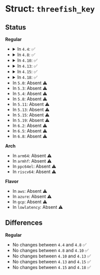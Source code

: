 # Struct: <code>threefish_key</code>

## Status
<b>Regular</b>
<ul>
<li>
<details>
<summary>In <code>4.4</code>: ✅</summary>

```c
struct threefish_key {
    u64 state_size;
    u64 key[17];
    u64 tweak[3];
};
```
</details>
</li>
<li>
<details>
<summary>In <code>4.8</code>: ✅</summary>

```c
struct threefish_key {
    u64 state_size;
    u64 key[17];
    u64 tweak[3];
};
```
</details>
</li>
<li>
<details>
<summary>In <code>4.10</code>: ✅</summary>

```c
struct threefish_key {
    u64 state_size;
    u64 key[17];
    u64 tweak[3];
};
```
</details>
</li>
<li>
<details>
<summary>In <code>4.13</code>: ✅</summary>

```c
struct threefish_key {
    u64 state_size;
    u64 key[17];
    u64 tweak[3];
};
```
</details>
</li>
<li>
<details>
<summary>In <code>4.15</code>: ✅</summary>

```c
struct threefish_key {
    u64 state_size;
    u64 key[17];
    u64 tweak[3];
};
```
</details>
</li>
<li>
<details>
<summary>In <code>4.18</code>: ✅</summary>

```c
struct threefish_key {
    u64 state_size;
    u64 key[17];
    u64 tweak[3];
};
```
</details>
</li>
<li>
In <code>5.0</code>: Absent ⚠️
</li>
<li>
In <code>5.3</code>: Absent ⚠️
</li>
<li>
In <code>5.4</code>: Absent ⚠️
</li>
<li>
In <code>5.8</code>: Absent ⚠️
</li>
<li>
In <code>5.11</code>: Absent ⚠️
</li>
<li>
In <code>5.13</code>: Absent ⚠️
</li>
<li>
In <code>5.15</code>: Absent ⚠️
</li>
<li>
In <code>5.19</code>: Absent ⚠️
</li>
<li>
In <code>6.2</code>: Absent ⚠️
</li>
<li>
In <code>6.5</code>: Absent ⚠️
</li>
<li>
In <code>6.8</code>: Absent ⚠️
</li>
</ul>
<b>Arch</b>
<ul>
<li>
In <code>arm64</code>: Absent ⚠️
</li>
<li>
In <code>armhf</code>: Absent ⚠️
</li>
<li>
In <code>ppc64el</code>: Absent ⚠️
</li>
<li>
In <code>riscv64</code>: Absent ⚠️
</li>
</ul>
<b>Flavor</b>
<ul>
<li>
In <code>aws</code>: Absent ⚠️
</li>
<li>
In <code>azure</code>: Absent ⚠️
</li>
<li>
In <code>gcp</code>: Absent ⚠️
</li>
<li>
In <code>lowlatency</code>: Absent ⚠️
</li>
</ul>

## Differences
<b>Regular</b>
<ul>
<li>
No changes between <code>4.4</code> and <code>4.8</code> ✅
</li>
<li>
No changes between <code>4.8</code> and <code>4.10</code> ✅
</li>
<li>
No changes between <code>4.10</code> and <code>4.13</code> ✅
</li>
<li>
No changes between <code>4.13</code> and <code>4.15</code> ✅
</li>
<li>
No changes between <code>4.15</code> and <code>4.18</code> ✅
</li>
</ul>
